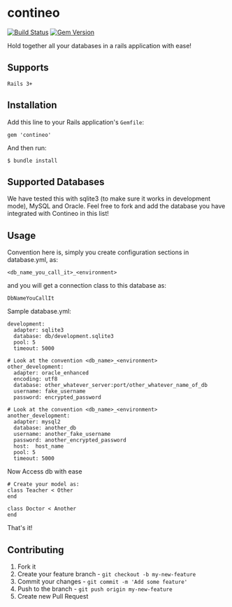 contineo
========
[![Build Status](https://travis-ci.org/gemathon-warriors/contineo.png?branch=master)](https://travis-ci.org/gemathon-warriors/contineo) [![Gem Version](https://badge.fury.io/rb/contineo.png)](http://badge.fury.io/rb/contineo)

Hold together all your databases in a rails application with ease!

## Supports

    Rails 3+

## Installation

Add this line to your Rails application's `Gemfile`:

    gem 'contineo'

And then run:

    $ bundle install

## Supported Databases

We have tested this with sqlite3 (to make sure it works in development mode), MySQL and Oracle.
Feel free to fork and add the database you have integrated with Contineo in this list!

## Usage

Convention here is, simply you create configuration sections in database.yml, as:
    
    <db_name_you_call_it>_<environment>
    
and you will get a connection class to this database as:

    DbNameYouCallIt
    
Sample database.yml:

    development:
      adapter: sqlite3
      database: db/development.sqlite3
      pool: 5
      timeout: 5000
    
    # Look at the convention <db_name>_<environment>
    other_development:
      adapter: oracle_enhanced
      encoding: utf8
      database: other_whatever_server:port/other_whatever_name_of_db
      username: fake_username
      password: encrypted_password

    # Look at the convention <db_name>_<environment>
    another_development:
      adapter: mysql2
      database: another_db
      username: another_fake_username
      password: another_encrypted_password
      host:  host_name
      pool: 5
      timeout: 5000

Now Access db with ease

    # Create your model as:
    class Teacher < Other
    end
    
    class Doctor < Another
    end
    
That's it!

## Contributing

1. Fork it
2. Create your feature branch - `git checkout -b my-new-feature`
3. Commit your changes - `git commit -m 'Add some feature'`
4. Push to the branch - `git push origin my-new-feature`
5. Create new Pull Request
